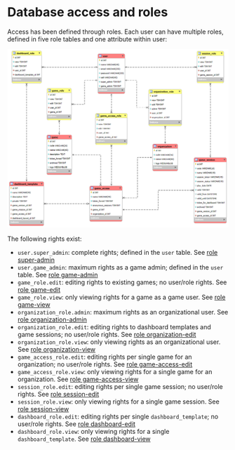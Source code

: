 # Database access and roles

Access has been defined through roles. Each user can have multiple roles, defined in five role tables and one attribute within user:

![](20241222_User.png)

The following rights exist:
- `user.super_admin`: complete rights; defined in the `user` table. See [role super-admin](role_super_admin.md)
- `user.game_admin`: maximum rights as a game admin; defined in the `user` table. See [role game-admin](role_game_admin.md)
- `game_role.edit`: editing rights to existing games; no user/role rights. See [role game-edit](role_game.md)
- `game_role.view`: only viewing rights for a game as a game user. See [role game-view](role_game.md)
- `organization_role.admin`: maximum rights as an organizational user. See [role organization-admin](role_organization.md#admin)
- `organization_role.edit`: editing rights to dashboard templates and game sessions; no user/role rights. See [role organization-edit](role_organization.md#edit)
- `organization_role.view`: only viewing rights as an organizational user. See [role organization-view](role_organization.md#view)
- `game_access_role.edit`: editing rights per single game for an organization; no user/role rights. See [role game-access-edit](role_game_access.md)
- `game_access_role.view`: only viewing rights for a single game for an organization. See [role game-access-view](role_game_access.md)
- `session_role.edit`: editing rights per single game session; no user/role rights. See [role session-edit](role_session.md)
- `session_role.view`: only viewing rights for a single game session. See [role session-view](role_session.md)
- `dashboard_role.edit`: editing rights per single `dashboard_template`; no user/role rights. See [role dashboard-edit](role_dashboard.md)
- `dashboard_role.view`: only viewing rights for a single `dashboard_template`. See [role dashboard-view](role_dashboard.md)
